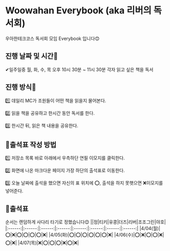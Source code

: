 # Woowahan Everybook (aka 리버의 독서회)
우아한테크코스 독서회 모임 Everybook 입니다😊


## 진행 날짜 및 시간📆

✔일주일중 월, 화, 수, 목 오후 10시 30분 ~ 11시 30분 각자 읽고 싶은 책을 독서 

## 진행 방식🚀
1️⃣ 데일리 MC가 조원들이 어떤 책을 읽을지 물어본다.


2️⃣ 읽을 책을 공유하고 한시간 동안 독서를 한다.


3️⃣ 한시간 뒤, 읽은 책 내용을 공유한다.

## 🔎출석표 작성 방법
1️⃣ 저장소 목록 바로 아래에서 우측하단 연필 이모지를 클릭한다.

2️⃣ 화면에 나온 마크다운 페이지 가장 하단의 출석표로 이동한다.

3️⃣ 오늘 날짜에 출석을 했으면 자신의 표 위치에 ⭕, 출석을 하지 못햇으면 ❌이모지를 넣어준다.

## 📢출석표
순서는 랜덤하게 사다리 타기로 정했습니다😊
||정|티키|유콩|더즈|리버|조조그린|야호|
|:------:|:------:|:------:|:------:|:------:|:------:|:------:|:------:|
|4/04(월)|⭕|❌|⭕|⭕|⭕|⭕|❌|
|4/05(화)|⭕|⭕|⭕|⭕|⭕|⭕|❌|
|4/06(수)|⭕|❌|⭕|⭕|❌|⭕|❌|
|4/07(목)|❌|⭕|⭕|⭕|❌|⭕|❌|
